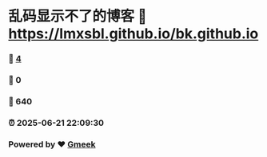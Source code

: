 # 乱码显示不了的博客 :link: https://lmxsbl.github.io/bk.github.io 
### :page_facing_up: [4](https://lmxsbl.github.io/bk.github.io/tag.html) 
### :speech_balloon: 0 
### :hibiscus: 640 
### :alarm_clock: 2025-06-21 22:09:30 
### Powered by :heart: [Gmeek](https://github.com/Meekdai/Gmeek)
